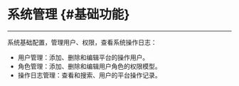 # 系统管理 {#基础功能}

---

系统基础配置，管理用户、权限，查看系统操作日志：

* 用户管理：添加、删除和编辑平台的操作用户。
* 角色管理：添加、删除和编辑用户角色的权限模型。
* 操作日志管理：查看和搜索、用户的平台操作记录。



